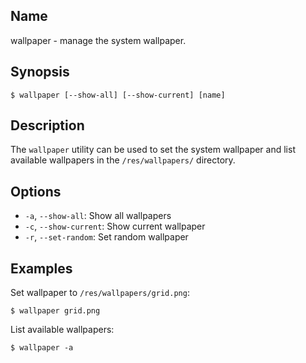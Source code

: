 ## Name

wallpaper - manage the system wallpaper.

## Synopsis

```**sh
$ wallpaper [--show-all] [--show-current] [name]
```

## Description

The `wallpaper` utility can be used to set the system wallpaper and
list available wallpapers in the `/res/wallpapers/` directory.

## Options

-   `-a`, `--show-all`: Show all wallpapers
-   `-c`, `--show-current`: Show current wallpaper
-   `-r`, `--set-random`: Set random wallpaper

## Examples

Set wallpaper to `/res/wallpapers/grid.png`:

```**sh
$ wallpaper grid.png
```

List available wallpapers:

```**sh
$ wallpaper -a
```
